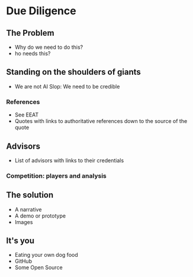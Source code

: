 # Due Diligence

## The Problem

* Why do we need to do this?
* ho needs this?

## Standing on the shoulders of giants

* We are not AI Slop: We need to be credible

### References

* See EEAT
* Quotes with links to authoritative references down to the source of the quote

## Advisors

* List of advisors with links to their credentials

### Competition: players and analysis

## The solution

* A narrative
* A demo or prototype
* Images

## It's you

* Eating your own dog food
* GitHub
* Some Open Source


